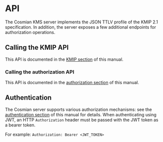 # API

The Cosmian KMS server implements the JSON TTLV profile of the KMIP 2.1 specification.
In addition, the server exposes a few additional endpoints for authorization operations.

## Calling the KMIP API

This API is documented in the [KMIP section](./kmip/json_ttlv_api.md) of this manual.

### Calling the authorization API

This API is documented in the [authorization section](./authorization.md) of this manual.

## Authentication

The Cosmian server supports various authorization mechanisms: see
the [authentication section](./authentication.md)
of this manual for details. When authenticating using JWT, an HTTP `Authorization` header must be
passed with the JWT token as a bearer token.

For example: `Authorization: Bearer <JWT_TOKEN>`
